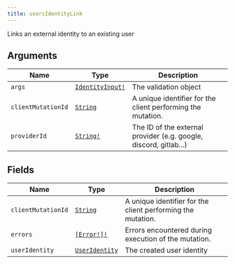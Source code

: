 ```yaml
---
title: usersIdentityLink
---
```


Links an external identity to an existing user

## Arguments

| Name | Type | Description |
|------|------|-------------|
| `args` | [`IdentityInput!`](../input_object/identityinput.md) | The validation object |
| `clientMutationId` | [`String`](../scalar/string.md) | A unique identifier for the client performing the mutation. |
| `providerId` | [`String!`](../scalar/string.md) | The ID of the external provider (e.g. google, discord, gitlab...)  |

## Fields

| Name | Type | Description |
|------|------|-------------|
| `clientMutationId` | [`String`](../scalar/string.md) | A unique identifier for the client performing the mutation. |
| `errors` | [`[Error!]!`](../union/error.md) | Errors encountered during execution of the mutation. |
| `userIdentity` | [`UserIdentity`](../object/useridentity.md) | The created user identity |
